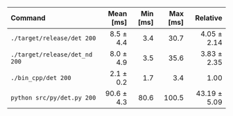 | Command | Mean [ms] | Min [ms] | Max [ms] | Relative |
|:---|---:|---:|---:|---:|
| `./target/release/det 200` | 8.5 ± 4.4 | 3.4 | 30.7 | 4.05 ± 2.14 |
| `./target/release/det_nd 200` | 8.0 ± 4.9 | 3.5 | 35.6 | 3.83 ± 2.35 |
| `./bin_cpp/det 200` | 2.1 ± 0.2 | 1.7 | 3.4 | 1.00 |
| `python src/py/det.py 200` | 90.6 ± 4.3 | 80.6 | 100.5 | 43.19 ± 5.09 |
